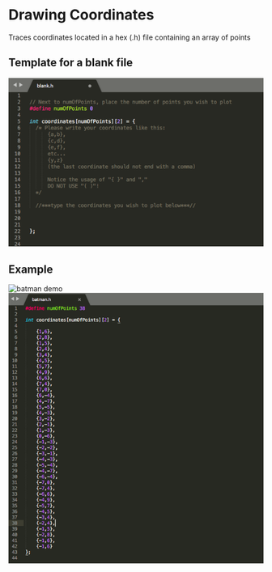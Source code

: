 # Drawing Coordinates
Traces coordinates located in a hex (.h) file containing an array of points

## Template for a blank file
![template](../images/template.png)

## Example
![batman demo](../videos/batmanDemo.gif)  ![batman coordinates](../images/batmanCoordinates.png)

